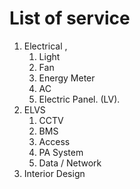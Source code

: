 # List of service
1. Electrical , 
    1. Light 
    2. Fan 
    3. Energy Meter 
    4. AC  
    5. Electric Panel. (LV). 
2. ELVS
    1. CCTV
    2. BMS
    3. Access
    4. PA System
    6. Data / Network
3. Interior Design    